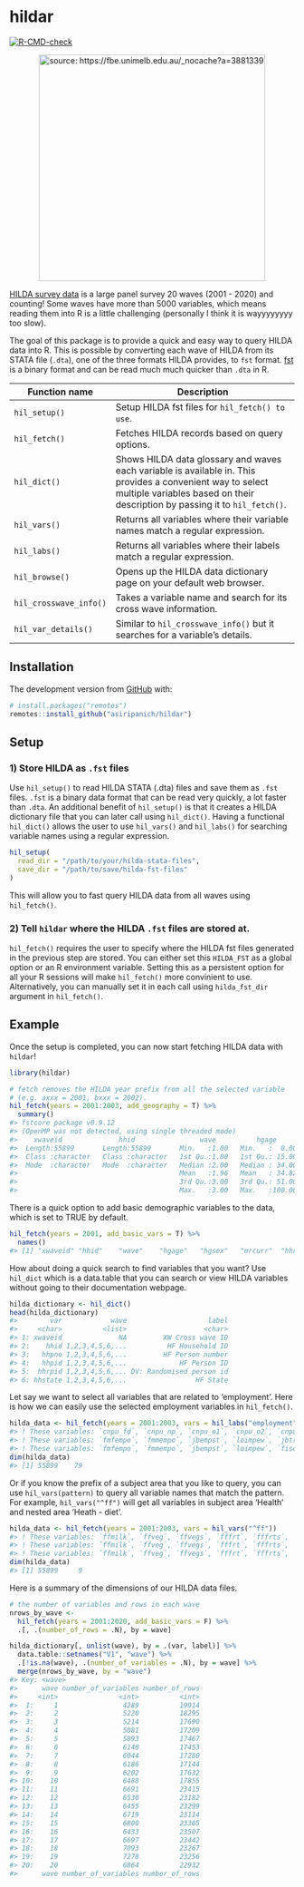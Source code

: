 
<!-- README.md is generated from README.Rmd. Please edit that file -->

# hildar

<!-- badges: start -->

[![R-CMD-check](https://github.com/asiripanich/hildar/actions/workflows/R-CMD-check.yaml/badge.svg)](https://github.com/asiripanich/hildar/actions/workflows/R-CMD-check.yaml)
<!-- badges: end -->

<p align="center">
<img src="https://fbe.unimelb.edu.au/_nocache?a=3881339" title="source: https://fbe.unimelb.edu.au/_nocache?a=3881339" width="400"/>
</p>

[HILDA survey data](https://melbourneinstitute.unimelb.edu.au/hilda) is
a large panel survey 20 waves (2001 - 2020) and counting! Some waves
have more than 5000 variables, which means reading them into R is a
little challenging (personally I think it is wayyyyyyyy too slow).

The goal of this package is to provide a quick and easy way to query
HILDA data into R. This is possible by converting each wave of HILDA
from its STATA file (`.dta`), one of the three formats HILDA provides,
to `fst` format. [fst](https://github.com/fstpackage/fst) is a binary
format and can be read much much quicker than `.dta` in R.

| Function name          | Description                                                                                                                                                                               |
|------------------------|-------------------------------------------------------------------------------------------------------------------------------------------------------------------------------------------|
| `hil_setup()`          | Setup HILDA fst files for `hil_fetch() to use`.                                                                                                                                           |
| `hil_fetch()`          | Fetches HILDA records based on query options.                                                                                                                                             |
| `hil_dict()`           | Shows HILDA data glossary and waves each variable is available in. This provides a convenient way to select multiple variables based on their description by passing it to `hil_fetch()`. |
| `hil_vars()`           | Returns all variables where their variable names match a regular expression.                                                                                                              |
| `hil_labs()`           | Returns all variables where their labels match a regular expression.                                                                                                                      |
| `hil_browse()`         | Opens up the HILDA data dictionary page on your default web browser.                                                                                                                      |
| `hil_crosswave_info()` | Takes a variable name and search for its cross wave information.                                                                                                                          |
| `hil_var_details()`    | Similar to `hil_crosswave_info()` but it searches for a variable’s details.                                                                                                               |

## Installation

The development version from [GitHub](https://github.com/) with:

``` r
# install.packages("remotes")
remotes::install_github("asiripanich/hildar")
```

## Setup

### 1) Store HILDA as `.fst` files

Use `hil_setup()` to read HILDA STATA (.dta) files and save them as
`.fst` files. `.fst` is a binary data format that can be read very
quickly, a lot faster than `.dta`. An additional benefit of
`hil_setup()` is that it creates a HILDA dictionary file that you can
later call using `hil_dict()`. Having a functional `hil_dict()` allows
the user to use `hil_vars()` and `hil_labs()` for searching variable
names using a regular expression.

``` r
hil_setup(
  read_dir = "/path/to/your/hilda-stata-files", 
  save_dir = "/path/to/save/hilda-fst-files"
)
```

This will allow you to fast query HILDA data from all waves using
`hil_fetch()`.

### 2) Tell `hildar` where the HILDA `.fst` files are stored at.

`hil_fetch()` requires the user to specify where the HILDA fst files
generated in the previous step are stored. You can either set this
`HILDA_FST` as a global option or an R environment variable. Setting
this as a persistent option for all your R sessions will make
`hil_fetch()` more convinient to use. Alternatively, you can manually
set it in each call using `hilda_fst_dir` argument in `hil_fetch()`.

## Example

Once the setup is completed, you can now start fetching HILDA data with
`hildar`!

``` r
library(hildar)

# fetch removes the HILDA year prefix from all the selected variable
# (e.g. axxx = 2001, bxxx = 2002).
hil_fetch(years = 2001:2003, add_geography = T) %>%
  summary()
#> fstcore package v0.9.12
#> (OpenMP was not detected, using single threaded mode)
#>    xwaveid              hhid                wave          hgage           hgsex              mrcurr             hhrih              hhsgcc              hhwth             hhwtrp       
#>  Length:55899       Length:55899       Min.   :1.00   Min.   :  0.00   Length:55899       Length:55899       Length:55899       Length:55899       Min.   :    0.0   Min.   :  -10.0  
#>  Class :character   Class :character   1st Qu.:1.00   1st Qu.: 15.00   Class :character   Class :character   Class :character   Class :character   1st Qu.:  732.7   1st Qu.:  -10.0  
#>  Mode  :character   Mode  :character   Median :2.00   Median : 34.00   Mode  :character   Mode  :character   Mode  :character   Mode  :character   Median :  909.4   Median :  821.9  
#>                                        Mean   :1.96   Mean   : 34.82                                                                               Mean   : 1021.9   Mean   :  809.4  
#>                                        3rd Qu.:3.00   3rd Qu.: 51.00                                                                               3rd Qu.: 1148.8   3rd Qu.: 1122.0  
#>                                        Max.   :3.00   Max.   :100.00                                                                               Max.   :14094.0   Max.   :16000.0
```

There is a quick option to add basic demographic variables to the data,
which is set to TRUE by default.

``` r
hil_fetch(years = 2001, add_basic_vars = T) %>%
  names()
#> [1] "xwaveid" "hhid"    "wave"    "hgage"   "hgsex"   "mrcurr"  "hhrih"   "hhwth"   "hhwtrp"
```

How about doing a quick search to find variables that you want? Use
`hil_dict` which is a data.table that you can search or view HILDA
variables without going to their documentation webpage.

``` r
hilda_dictionary <- hil_dict()
head(hilda_dictionary)
#>        var            wave                    label
#>     <char>          <list>                   <char>
#> 1: xwaveid              NA         XW Cross wave ID
#> 2:    hhid 1,2,3,4,5,6,...          HF Household ID
#> 3:   hhpno 1,2,3,4,5,6,...         HF Person number
#> 4:   hhpid 1,2,3,4,5,6,...             HF Person ID
#> 5:  hhrpid 1,2,3,4,5,6,... DV: Randomised person id
#> 6: hhstate 1,2,3,4,5,6,...                 HF State
```

Let say we want to select all variables that are related to
‘employment’. Here is how we can easily use the selected employment
variables in `hil_fetch()`.

``` r
hilda_data <- hil_fetch(years = 2001:2003, vars = hil_labs("employment"))
#> ! These variables: `cnpu_fd`, `cnpu_np`, `cnpu_o1`, `cnpu_o2`, `cnpu_na`, `cnph_o1`, `cnph_o2`, `cnpc_ps`, `cnpc_fd`, `cnpc_o1`, `cnpc_o2`, `cnsu_ps`, `cnsu_fd`, `cnsu_kp`, `cnsu_np`, `cnsu_o1`, `cnsu_o2`, `cnsu_na`, `cnsh_bs`, `cnsh_ru`, `cnsh_re`, `cnsh_ps`, `cnsh_fd`, `cnsh_kp`, `cnsh_o1`, `cnsh_o2`, `cnsc_bs`, `cnsc_ru`, `cnsc_ps`, `cnsc_fd`, `cnsc_kp`, `cnsc_o1`, `cnsc_o2`, `chkb12`, `pjothru`, `pjothra`, `pjotcnt`, `fmfempn`, `fmmempn`, `lshremp`, `lsmnemp`, `lsmncom`, `fisemr`, `lsemp`, `lscom`, `jbtremp`, `ujtros`, `ncesop`, `rcesop`, `rtgwage`, `cnsh_au`, `hepuwrk`, `herjob`, `herhour`, `hechjob`, `hetowrk`, `heonas`, `hespeq`, `heothed`, `nsu1_fd`, `nsu1_o1`, `nsu1_o2`, `nsu1_na`, `nsu1_np`, `nsu2_fd`, `nsu2_o1`, `nsu2_o2`, `nsu2_na`, `nsu2_np`, `nsu3_fd`, `nsu3_o1`, `nsu3_o2`, `nsu3_na`, `nsu3_np`, `nsu4_fd`, `nsu4_o1`, `nsu4_o2`, `nsu4_na`, `nsu4_np`, `nsu5_fd`, `nsu5_o1`, `nsu5_o2`, `nsu5_na`, `nsu5_np`, `nsu6_fd`, `nsu6_o1`, `nsu6_o2`, `nsu6_na`, `nsu6_np`, `nsh1_ps`, `nsh2_ps`, `nsh3_ps`, `nsh4_ps`, `nsh5_ps`, `nsh6_ps`, `nsh1_fd`, `nsh2_fd`, `nsh3_fd`, `nsh4_fd`, `nsh5_fd`, … don't exist in '/Users/amarin/OneDrive - UNSW/data/HIlDA20-fst/Combined_a200u.fst'.
#> ! These variables: `fmfempo`, `fmmempo`, `jbempst`, `loimpew`, `jbtremp`, `ujtros`, `ncesop`, `rcesop`, `rtgwage`, `cnsh_au`, `hepuwrk`, `herjob`, `herhour`, `hechjob`, `hetowrk`, `heonas`, `hespeq`, `heothed`, `nsu1_fd`, `nsu1_o1`, `nsu1_o2`, `nsu1_na`, `nsu1_np`, `nsu2_fd`, `nsu2_o1`, `nsu2_o2`, `nsu2_na`, `nsu2_np`, `nsu3_fd`, `nsu3_o1`, `nsu3_o2`, `nsu3_na`, `nsu3_np`, `nsu4_fd`, `nsu4_o1`, `nsu4_o2`, `nsu4_na`, `nsu4_np`, `nsu5_fd`, `nsu5_o1`, `nsu5_o2`, `nsu5_na`, `nsu5_np`, `nsu6_fd`, `nsu6_o1`, `nsu6_o2`, `nsu6_na`, `nsu6_np`, `nsh1_ps`, `nsh2_ps`, `nsh3_ps`, `nsh4_ps`, `nsh5_ps`, `nsh6_ps`, `nsh1_fd`, `nsh2_fd`, `nsh3_fd`, `nsh4_fd`, `nsh5_fd`, `nsh6_fd`, `nsh1_o1`, `nsh2_o1`, `nsh3_o1`, `nsh4_o1`, `nsh5_o1`, `nsh6_o1`, `nsh1_o2`, `nsh2_o2`, `nsh3_o2`, `nsh4_o2`, `nsh5_o2`, `nsh6_o2`, `npu1_o1`, `npu1_o2`, `npu1_na`, `npu1_np`, `npu2_o1`, `npu2_o2`, `npu2_na`, `npu2_np`, `npu3_o1`, `npu3_o2`, `npu3_na`, `npu3_np`, `npu4_o1`, `npu4_o2`, `npu4_na`, `npu4_np`, `npu5_o1`, `npu5_o2`, `npu5_na`, `npu5_np`, `npu6_o1`, `npu6_o2`, `npu6_na`, `npu6_np`, `nph1_fd`, `nph2_fd`, `nph3_fd`, `nph4_fd`, … don't exist in '/Users/amarin/OneDrive - UNSW/data/HIlDA20-fst/Combined_b200u.fst'.
#> ! These variables: `fmfempo`, `fmmempo`, `jbempst`, `loimpew`, `fisemr`, `cnsh_au`, `hepuwrk`, `herjob`, `herhour`, `hechjob`, `hetowrk`, `heonas`, `hespeq`, `heothed`, `nsu1_fd`, `nsu1_o1`, `nsu1_o2`, `nsu1_na`, `nsu1_np`, `nsu2_fd`, `nsu2_o1`, `nsu2_o2`, `nsu2_na`, `nsu2_np`, `nsu3_fd`, `nsu3_o1`, `nsu3_o2`, `nsu3_na`, `nsu3_np`, `nsu4_fd`, `nsu4_o1`, `nsu4_o2`, `nsu4_na`, `nsu4_np`, `nsu5_fd`, `nsu5_o1`, `nsu5_o2`, `nsu5_na`, `nsu5_np`, `nsu6_fd`, `nsu6_o1`, `nsu6_o2`, `nsu6_na`, `nsu6_np`, `nsh1_ps`, `nsh2_ps`, `nsh3_ps`, `nsh4_ps`, `nsh5_ps`, `nsh6_ps`, `nsh1_fd`, `nsh2_fd`, `nsh3_fd`, `nsh4_fd`, `nsh5_fd`, `nsh6_fd`, `nsh1_o1`, `nsh2_o1`, `nsh3_o1`, `nsh4_o1`, `nsh5_o1`, `nsh6_o1`, `nsh1_o2`, `nsh2_o2`, `nsh3_o2`, `nsh4_o2`, `nsh5_o2`, `nsh6_o2`, `npu1_o1`, `npu1_o2`, `npu1_na`, `npu1_np`, `npu2_o1`, `npu2_o2`, `npu2_na`, `npu2_np`, `npu3_o1`, `npu3_o2`, `npu3_na`, `npu3_np`, `npu4_o1`, `npu4_o2`, `npu4_na`, `npu4_np`, `npu5_o1`, `npu5_o2`, `npu5_na`, `npu5_np`, `npu6_o1`, `npu6_o2`, `npu6_na`, `npu6_np`, `nph1_fd`, `nph2_fd`, `nph3_fd`, `nph4_fd`, `nph5_fd`, `nph6_fd`, `nph1_o1`, `nph2_o1`, … don't exist in '/Users/amarin/OneDrive - UNSW/data/HIlDA20-fst/Combined_c200u.fst'.
dim(hilda_data)
#> [1] 55899    79
```

Or if you know the prefix of a subject area that you like to query, you
can use `hil_vars(pattern)` to query all variable names that match the
pattern. For example, `hil_vars("^ff")` will get all variables in
subject area ‘Health’ and nested area ‘Heath - diet’.

``` r
hilda_data <- hil_fetch(years = 2001:2003, vars = hil_vars("^ff"))
#> ! These variables: `ffmilk`, `ffveg`, `ffvegs`, `fffrt`, `fffrts`, `ffbf`, `ffsalt`, `ffbrfr`, `fflunr`, `ffdinr`, `ffcdiet`, `ffdietf`, `ffsrw`, `ffscw`, `ffleg`, `ffcake`, `ffpasta`, `ffsnack`, `ffcerl`, `ffconf`, `ffbread`, `ffspud`, `ffrmeat`, `ffprocm`, `ffpoult`, and `fffish` don't exist in '/Users/amarin/OneDrive - UNSW/data/HIlDA20-fst/Combined_a200u.fst'.
#> ! These variables: `ffmilk`, `ffveg`, `ffvegs`, `fffrt`, `fffrts`, `ffbf`, `ffsalt`, `ffbrfr`, `fflunr`, `ffdinr`, `ffcdiet`, `ffdietf`, `ffsrw`, `ffscw`, `ffleg`, `ffcake`, `ffpasta`, `ffsnack`, `ffcerl`, `ffconf`, `ffbread`, `ffspud`, `ffrmeat`, `ffprocm`, `ffpoult`, and `fffish` don't exist in '/Users/amarin/OneDrive - UNSW/data/HIlDA20-fst/Combined_b200u.fst'.
#> ! These variables: `ffmilk`, `ffveg`, `ffvegs`, `fffrt`, `fffrts`, `ffbf`, `ffsalt`, `ffbrfr`, `fflunr`, `ffdinr`, `ffcdiet`, `ffdietf`, `ffsrw`, `ffscw`, `ffleg`, `ffcake`, `ffpasta`, `ffsnack`, `ffcerl`, `ffconf`, `ffbread`, `ffspud`, `ffrmeat`, `ffprocm`, `ffpoult`, and `fffish` don't exist in '/Users/amarin/OneDrive - UNSW/data/HIlDA20-fst/Combined_c200u.fst'.
dim(hilda_data)
#> [1] 55899     9
```

Here is a summary of the dimensions of our HILDA data files.

``` r
# the number of variables and rows in each wave
nrows_by_wave <-
  hil_fetch(years = 2001:2020, add_basic_vars = F) %>%
  .[, .(number_of_rows = .N), by = wave]

hilda_dictionary[, unlist(wave), by = .(var, label)] %>%
  data.table::setnames("V1", "wave") %>%
  .[!is.na(wave), .(number_of_variables = .N), by = wave] %>%
  merge(nrows_by_wave, by = "wave")
#> Key: <wave>
#>      wave number_of_variables number_of_rows
#>     <int>               <int>          <int>
#>  1:     1                4289          19914
#>  2:     2                5220          18295
#>  3:     3                5214          17690
#>  4:     4                5081          17209
#>  5:     5                5893          17467
#>  6:     6                6140          17453
#>  7:     7                6044          17280
#>  8:     8                6186          17144
#>  9:     9                6202          17632
#> 10:    10                6488          17855
#> 11:    11                6691          23415
#> 12:    12                6530          23182
#> 13:    13                6455          23299
#> 14:    14                6719          23114
#> 15:    15                6800          23305
#> 16:    16                6433          23507
#> 17:    17                6697          23442
#> 18:    18                7093          23267
#> 19:    19                7278          23256
#> 20:    20                6864          22932
#>      wave number_of_variables number_of_rows
```

